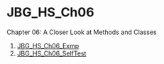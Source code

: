 # JBG_HS_Ch06

Chapter 06: A Closer Look at Methods and Classes

1. [JBG_HS_Ch06_Exmp](./JBG_HS_Ch06_Exmp/)
2. [JBG_HS_Ch06_SelfTest](./JBG_HS_Ch06_SelfTest/)

